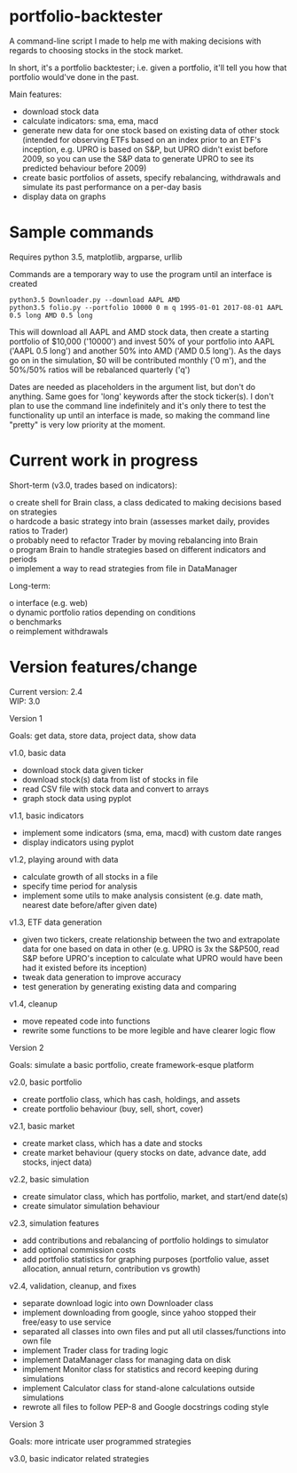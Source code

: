 # portfolio-backtester

A command-line script I made to help me with making decisions with regards to choosing stocks in the stock market.

In short, it's a portfolio backtester; i.e. given a portfolio, it'll tell you how that portfolio would've done in the past.

Main features:
- download stock data
- calculate indicators: sma, ema, macd
- generate new data for one stock based on existing data of other stock (intended for observing ETFs based on an index prior to an ETF's inception, e.g. UPRO is based on S&P, but UPRO didn't exist before 2009, so you can use the S&P data to generate UPRO to see its predicted behaviour before 2009)
- create basic portfolios of assets, specify rebalancing, withdrawals and simulate its past performance on a per-day basis
- display data on graphs

# Sample commands

Requires python 3.5, matplotlib, argparse, urllib

Commands are a temporary way to use the program until an interface is created

```
python3.5 Downloader.py --download AAPL AMD
python3.5 folio.py --portfolio 10000 0 m q 1995-01-01 2017-08-01 AAPL 0.5 long AMD 0.5 long
```

This will download all AAPL and AMD stock data, then create a starting portfolio of $10,000 ('10000') and invest 50% of your portfolio into AAPL ('AAPL 0.5 long') and another 50% into AMD ('AMD 0.5 long'). As the days go on in the simulation, $0 will be contributed monthly ('0 m'), and the 50%/50% ratios will be rebalanced quarterly ('q')

Dates are needed as placeholders in the argument list, but don't do anything. Same goes for 'long' keywords after the stock ticker(s). I don't plan to use the command line indefinitely and it's only there to test the functionality up until an interface is made, so making the command line "pretty" is very low priority at the moment.


# Current work in progress

Short-term (v3.0, trades based on indicators):

o create shell for Brain class, a class dedicated to making decisions based on strategies  
o hardcode a basic strategy into brain (assesses market daily, provides ratios to Trader)  
o probably need to refactor Trader by moving rebalancing into Brain  
o program Brain to handle strategies based on different indicators and periods  
o implement a way to read strategies from file in DataManager


Long-term:

o interface (e.g. web)  
o dynamic portfolio ratios depending on conditions  
o benchmarks  
o reimplement withdrawals   

# Version features/change

Current version: 2.4  
WIP: 3.0

Version 1

Goals: get data, store data, project data, show data

v1.0, basic data
- download stock data given ticker
- download stock(s) data from list of stocks in file
- read CSV file with stock data and convert to arrays
- graph stock data using pyplot

v1.1, basic indicators
- implement some indicators (sma, ema, macd) with custom date ranges
- display indicators using pyplot

v1.2, playing around with data
- calculate growth of all stocks in a file
- specify time period for analysis
- implement some utils to make analysis consistent (e.g. date math, nearest date before/after given date)

v1.3, ETF data generation
- given two tickers, create relationship between the two and extrapolate data for one based on data in other (e.g. UPRO is 3x the S&P500, read S&P before UPRO's inception to calculate what UPRO would have been had it existed before its inception)
- tweak data generation to improve accuracy
- test generation by generating existing data and comparing

v1.4, cleanup
- move repeated code into functions
- rewrite some functions to be more legible and have clearer logic flow


Version 2

Goals: simulate a basic portfolio, create framework-esque platform

v2.0, basic portfolio
- create portfolio class, which has cash, holdings, and assets
- create portfolio behaviour (buy, sell, short, cover)

v2.1, basic market
- create market class, which has a date and stocks
- create market behaviour (query stocks on date, advance date, add stocks, inject data)

v2.2, basic simulation
- create simulator class, which has portfolio, market, and start/end date(s)
- create simulator simulation behaviour

v2.3, simulation features
- add contributions and rebalancing of portfolio holdings to simulator
- add optional commission costs
- add portfolio statistics for graphing purposes (portfolio value, asset allocation, annual return, contribution vs growth)

v2.4, validation, cleanup, and fixes
- separate download logic into own Downloader class
- implement downloading from google, since yahoo stopped their free/easy to use service
- separated all classes into own files and put all util classes/functions into own file
- implement Trader class for trading logic
- implement DataManager class for managing data on disk
- implement Monitor class for statistics and record keeping during simulations
- implement Calculator class for stand-alone calculations outside simulations
- rewrote all files to follow PEP-8 and Google docstrings coding style


Version 3

Goals: more intricate user programmed strategies

v3.0, basic indicator related strategies
